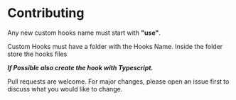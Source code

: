 # Contributing

Any new custom hooks name must start with **"use"**.

Custom Hooks must have a folder with the Hooks Name.
Inside the folder store the hooks files

**_If Possible also create the hook with Typescript._**

Pull requests are welcome. For major changes, please open an issue first to discuss what you would like to change.
